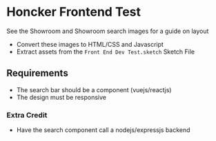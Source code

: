# Honcker Frontend Test 

See the Showroom and Showroom search images for a guide on layout

- Convert these images to HTML/CSS and Javascript
- Extract assets from the `Front End Dev Test.sketch` Sketch File

## Requirements
- The search bar should be a component (vuejs/reactjs)
- The design must be responsive


### Extra Credit
- Have the search component call a nodejs/expressjs backend
 